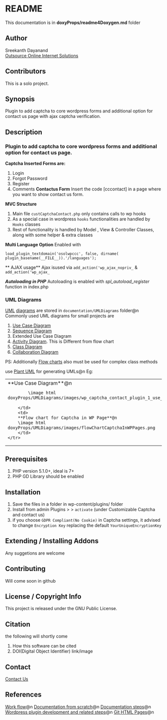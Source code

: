# README

This documentation is in **doxyProps/readme4Doxygen.md** folder
<!-- Replace ^[^#]([\r\n]*) with blank to make a template. In note pad you can also use `negative lookahead` ^(?!") -->

## Author

Sreekanth Dayanand <br />
[Outsource Online Internet Solutions](http://www.outsource-online.net/)

## Contributors

This is a solo project.


## Synopsis

Plugin to add captcha to core wordpress forms and additional option for contact us page with ajax captcha verification.

## Description

### Plugin to add captcha to core wordpress forms and additional option for contact us page.

**Captcha Inserted Forms are:**
1. Login
2. Forgot Password
3. Register
4. Comments
**Contactus Form** 
Insert the code [cccontact] in a page where you want to show contact us form. 

**MVC Structure**
1. Main file `custCaptchaContact.php` only contains calls to wp hooks
2. As a special case in wordpress `hooks` functionalities are handled by `Hooks` classes
3. Rest of functionality is handled by Model , View & Controller Classes, along with some helper & extra classes

**Multi Language Option**
Enabled with 
```
load_plugin_textdomain('osolwpccc', false, dirname( plugin_basename(__FILE__)).'/languages');
```
** AJAX usage**
Ajax isused via `add_action('wp_ajax_nopriv_` & `add_action('wp_ajax_`

***Autoloading in PHP***
Autoloading is enabled with *spl_autoload_register* function in index.php

### UML Diagrams

[UML](https://www.javatpoint.com/uml) [diagrams](https://www.javatpoint.com/uml-diagrams) are stored in `documentation/UMLDiagrams` folder@n
Commonly used UML diagrams for small projects are

1. [Use Case Diagram](https://plantuml.com/use-case-diagram)
2. [Sequence Diagram](https://plantuml.com/sequence-diagram)
3. Extended Use Case Diagram
4. [Activity Diagram](https://plantuml.com/activity-diagram-beta). This is Different from flow chart
5. [Class Diagram](https://plantuml.com/class-diagram)
6. [Collaboration Diagram](https://www.javatpoint.com/uml-collaboration-diagram)

PS: Additionally [Flow charts](https://github.com/adrai/flowchart.js) also must be used for complex class methods

use [Plant UML](https://plantuml.com/) for generating UMLs@n
Eg: 
<table>
	<tr>
		<td valign="top">
			**Use Case Diagram**@n

			\image html doxyProps/UMLDiagrams/images/wp_captcha_contact_plugin_1_use_case.png
			
		</td>
		<td>
		**Flow chart for Captcha in WP Page**@n
		\image html doxyProps/UMLDiagrams/images/flowChartCaptchaInWPPages.png
		</td>
	</tr>
</table>



## Prerequisites

1. PHP version 5.1.0+, ideal is 7+
2. PHP GD Library should be enabled


## Installation

1. Save the files in a  folder in wp-content/plugins/ folder
2. Install from admin Plugins &gt; &gt; `activate` (under Customizable Captcha and contact us) 
3. if you choose `GDPR Compliant(No Cookie)` in Captcha settings, it advised to change `Encryption Key` replacing the default `YourUniqueEncryptionKey` 
## Extending / Installing Addons

Any suggetions are welcome

## Contributing

Will come soon in github

## License / Copyright Info

This project is released under the GNU Public License.

## Citation
the following will shortly come 
1. How this software can be cited
2. DOI(Digital Object Identifier) link/image

## Contact

[Contact Us](https://outsource-online.net/contact-us.html)

## References

[Work flow](http://www.outsource-online.net/blog/demos/doxygenComments/)@n
[Documentation from scratch](http://www.outsource-online.net/blog/2022/10/17/documentation-from-scratch/)@n
[Documentation steps](http://www.outsource-online.net/blog/2022/07/13/doxygen-basics/)@n
[Wordpress plugin development and related steps](http://www.outsource-online.net/blog/2022/07/02/developing-wordpress-plugin/)@n
[Git HTML Pages](http://www.outsource-online.net/blog/2022/06/13/git-command-line-tutorials/#git_html_pages)@n